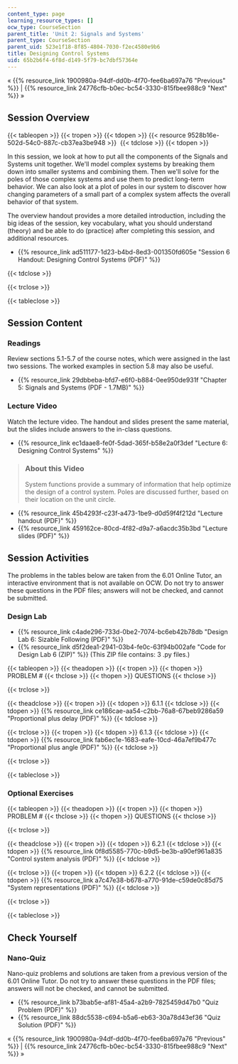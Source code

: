 ```yaml
---
content_type: page
learning_resource_types: []
ocw_type: CourseSection
parent_title: 'Unit 2: Signals and Systems'
parent_type: CourseSection
parent_uid: 523e1f18-8f85-4804-7030-f2ec4580e9b6
title: Designing Control Systems
uid: 65b2b6f4-6f8d-d149-5f79-bc7dbf57364e
---
```


« {{% resource_link 1900980a-94df-dd0b-4f70-fee6ba697a76 "Previous" %}} | {{% resource_link 24776cfb-b0ec-bc54-3330-815fbee988c9 "Next" %}} »

Session Overview
----------------

{{< tableopen >}}
{{< tropen >}}
{{< tdopen >}}
{{< resource 9528b16e-502d-54c0-887c-cb37ea3be948 >}} 
{{< tdclose >}}
{{< tdopen >}}


In this session, we look at how to put all the components of the Signals and Systems unit together. We'll model complex systems by breaking them down into smaller systems and combining them. Then we'll solve for the poles of those complex systems and use them to predict long-term behavior. We can also look at a plot of poles in our system to discover how changing parameters of a small part of a complex system affects the overall behavior of that system.

The overview handout provides a more detailed introduction, including the big ideas of the session, key vocabulary, what you should understand (theory) and be able to do (practice) after completing this session, and additional resources.

*   {{% resource_link ad511177-1d23-b4bd-8ed3-001350fd605e "Session 6 Handout: Designing Control Systems (PDF)" %}}


{{< tdclose >}}

{{< trclose >}}

{{< tableclose >}}

Session Content
---------------

### Readings

Review sections 5.1-5.7 of the course notes, which were assigned in the last two sessions. The worked examples in section 5.8 may also be useful.

*   {{% resource_link 29dbbeba-bfd7-e6f0-b884-0ee950de931f "Chapter 5: Signals and Systems (PDF - 1.7MB)" %}}

### Lecture Video

Watch the lecture video. The handout and slides present the same material, but the slides include answers to the in-class questions.

*   {{% resource_link ec1daae8-fe0f-5dad-365f-b58e2a0f3def "Lecture 6: Designing Control Systems" %}}

> ### About this Video
> 
> System functions provide a summary of information that help optimize the design of a control system. Poles are discussed further, based on their location on the unit circle.

*   {{% resource_link 45b4293f-c23f-a473-1be9-d0d59f4f212d "Lecture handout (PDF)" %}}
*   {{% resource_link 459162ce-80cd-4f82-d9a7-a6acdc35b3bd "Lecture slides (PDF)" %}}

Session Activities
------------------

The problems in the tables below are taken from the 6.01 Online Tutor, an interactive environment that is not available on OCW. Do not try to answer these questions in the PDF files; answers will not be checked, and cannot be submitted.

### Design Lab

*   {{% resource_link c4ade296-733d-0be2-7074-bc6eb42b78db "Design Lab 6: Sizable Following (PDF)" %}}
*   {{% resource_link d5f2dea1-2941-03b4-fe0c-63f94b002afe "Code for Design Lab 6 (ZIP)" %}} (This ZIP file contains: 3 .py files.)

{{< tableopen >}}
{{< theadopen >}}
{{< tropen >}}
{{< thopen >}}
PROBLEM #
{{< thclose >}}
{{< thopen >}}
QUESTIONS
{{< thclose >}}

{{< trclose >}}

{{< theadclose >}}
{{< tropen >}}
{{< tdopen >}}
6.1.1
{{< tdclose >}}
{{< tdopen >}}
{{% resource_link ce186cae-aa54-c2bb-76a8-67beb9286a59 "Proportional plus delay (PDF)" %}}
{{< tdclose >}}

{{< trclose >}}
{{< tropen >}}
{{< tdopen >}}
6.1.3
{{< tdclose >}}
{{< tdopen >}}
{{% resource_link fab6ec1e-1683-eafe-10cd-46a7ef9b477c "Proportional plus angle (PDF)" %}}
{{< tdclose >}}

{{< trclose >}}

{{< tableclose >}}

### Optional Exercises

{{< tableopen >}}
{{< theadopen >}}
{{< tropen >}}
{{< thopen >}}
PROBLEM #
{{< thclose >}}
{{< thopen >}}
QUESTIONS
{{< thclose >}}

{{< trclose >}}

{{< theadclose >}}
{{< tropen >}}
{{< tdopen >}}
6.2.1
{{< tdclose >}}
{{< tdopen >}}
{{% resource_link 0f8d5585-770c-b9d5-be3b-a90ef961a835 "Control system analysis (PDF)" %}}
{{< tdclose >}}

{{< trclose >}}
{{< tropen >}}
{{< tdopen >}}
6.2.2
{{< tdclose >}}
{{< tdopen >}}
{{% resource_link a7c47e38-b678-a770-91de-c59de0c85d75 "System representations (PDF)" %}}
{{< tdclose >}}

{{< trclose >}}

{{< tableclose >}}

Check Yourself
--------------

### Nano-Quiz

Nano-quiz problems and solutions are taken from a previous version of the 6.01 Online Tutor. Do not try to answer these questions in the PDF files; answers will not be checked, and cannot be submitted.

*   {{% resource_link b73bab5e-af81-45a4-a2b9-7825459d47b0 "Quiz Problem (PDF)" %}}
*   {{% resource_link 88dc5538-c694-b5a6-eb63-30a78d43ef36 "Quiz Solution (PDF)" %}}

« {{% resource_link 1900980a-94df-dd0b-4f70-fee6ba697a76 "Previous" %}} | {{% resource_link 24776cfb-b0ec-bc54-3330-815fbee988c9 "Next" %}} »